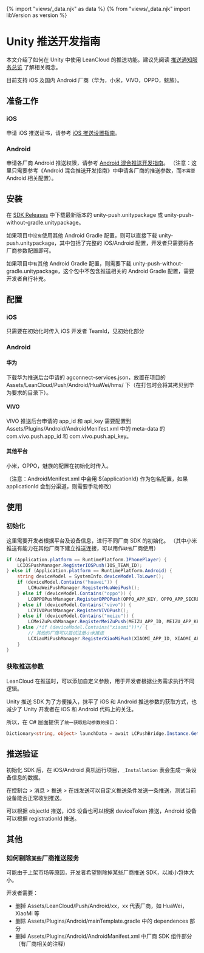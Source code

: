{% import "views/_data.njk" as data %}
{% from "views/_data.njk" import libVersion as version %}
# Unity 推送开发指南

本文介绍了如何在 Unity 中使用 LeanCloud 的推送功能。建议先阅读 [推送通知服务总览](push_guide.html) 了解相关概念。

目前支持 iOS 及国内 Android 厂商（华为，小米，VIVO，OPPO，魅族）。

## 准备工作

### iOS

申请 iOS 推送证书，请参考 [iOS 推送设置指南](ios_push_cert.html)。

### Android

申请各厂商 Android 推送权限，请参考 [Android 混合推送开发指南](android_mixpush_guide.html)。
（注意：这里只需要参考《Android 混合推送开发指南》中申请各厂商的推送参数，而`不需要` Android 相关配置）。

## 安装

在 [SDK Releases](https://github.com/leancloud/csharp-sdk/releases) 中下载最新版本的 unity-push.unitypackage 或 unity-push-without-gradle.unitypackage。

如果项目中`没有`使用其他 Android Gradle 配置，则可以直接下载 unity-push.unitypackage，其中包括了完整的 iOS/Android 配置，开发者只需要将各厂商参数配置即可。

如果项目中`有`其他 Android Gradle 配置，则需要下载 unity-push-without-gradle.unitypackage，这个包中不包含推送相关的 Android Gradle 配置，需要开发者自行补充。

## 配置

### iOS

只需要在初始化时传入 iOS 开发者 TeamId，见初始化部分

### Android

#### 华为

下载华为推送后台申请的 agconnect-services.json，放置在项目的 Assets/LeanCloud/Push/Android/HuaWei/hms/ 下（在打包时会将其拷贝到华为要求的目录下）。

#### VIVO

VIVO 推送后台申请的 app_id 和 api_key 需要配置到 Assets/Plugins/Android/AndroidMenifest.xml 中的 meta-data 的 com.vivo.push.app_id 和 com.vivo.push.api_key。

#### 其他平台

小米，OPPO，魅族的配置在初始化时传入。

（注意：AndroidMenifest.xml 中会用 ${applicationId} 作为包名配置，如果 applicationId 会划分渠道，则需要手动修改）

## 使用

### 初始化

这里需要开发者根据平台及设备信息，进行不同厂商 SDK 的初始化。
（其中小米推送有能力在其他厂商下建立推送连接，可以用作`缺省`厂商使用）

```cs
if (Application.platform == RuntimePlatform.IPhonePlayer) {
    LCIOSPushManager.RegisterIOSPush(IOS_TEAM_ID);
} else if (Application.platform == RuntimePlatform.Android) {
    string deviceModel = SystemInfo.deviceModel.ToLower();
    if (deviceModel.Contains("huawei")) {
        LCHuaWeiPushManager.RegisterHuaWeiPush();
    } else if (deviceModel.Contains("oppo")) {
        LCOPPOPushManager.RegisterOPPOPush(OPPO_APP_KEY, OPPO_APP_SECRET);
    } else if (deviceModel.Contains("vivo")) {
        LCVIVOPushManager.RegisterVIVOPush();
    } else if (deviceModel.Contains("meizu")) {
        LCMeiZuPushManager.RegisterMeiZuPush(MEIZU_APP_ID, MEIZU_APP_KEY);
    } else /*if (deviceModel.Contains("xiaomi"))*/ {
        // 其他的厂商可以尝试注册小米推送
        LCXiaoMiPushManager.RegisterXiaoMiPush(XIAOMI_APP_ID, XIAOMI_APP_KEY);
    }
}
```

### 获取推送参数

LeanCloud 在推送时，可以添加自定义参数，用于开发者根据业务需求执行不同逻辑。

Unity 推送 SDK 为了方便接入，抹平了 iOS 和 Android 推送参数的获取方式，也减少了 Unity 开发者在 iOS 和 Android 代码上的关注。

所以，在 C# 层面提供了`统一获取启动参数的接口`：

```cs
Dictionary<string, object> launchData = await LCPushBridge.Instance.GetLaunchData();
```

## 推送验证

初始化 SDK 后，在 iOS/Android 真机运行项目，`_Installation` 表会生成一条设备信息的数据。

在控制台 > 消息 > 推送 > 在线发送可以自定义推送条件发送一条推送，测试当前设备能否正常收到推送。

可以根据 objectId 推送，iOS 设备也可以根据 deviceToken 推送，Android 设备可以根据 registrationId 推送。

## 其他

### 如何剔除`某些`厂商推送服务

可能由于上架市场等原因，开发者希望剔除掉某些厂商推送 SDK，以减小包体大小。

开发者需要：

- 删掉 Assets/LeanCloud/Push/Android/xx，xx 代表厂商，如 HuaWei，XiaoMi 等
- 删除 Assets/Plugins/Android/mainTemplate.gradle 中的 dependences 部分
- 删掉 Assets/Plugins/Android/AndroidManifest.xml 中厂商 SDK 组件部分（有厂商相关的注释）

